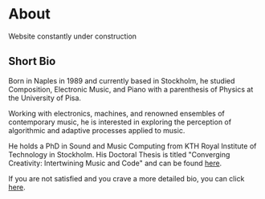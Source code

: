 # About
Website constantly under construction

## Short Bio
Born in Naples in 1989 and currently based in Stockholm, he studied Composition, Electronic Music, and Piano with a parenthesis of Physics at the University of Pisa.

Working with electronics, machines, and renowned ensembles of contemporary music, he is interested in exploring the perception of algorithmic and adaptive processes applied to music.

He holds a PhD in Sound and Music Computing from KTH Royal Institute of Technology in Stockholm. His Doctoral Thesis is titled "Converging Creativity: Intertwining Music and Code" and can be found [here][phd-thesis].

<!--Born in Naples in 1989, he studied Composition, Electronic Music and Piano.
He also graduated in Physics at the University of Pisa.

Working with electronics, machines, and renowned ensembles of contemporary music, he explores algorithmic and adaptive processes applied to music.

He attended master classes and courses with a.o. F. Filidei, M. Lanza, R. Cendo, C. Czernowin, Y. Maresz, S. Steen-Andersen.
His music has been performed by Divertimento Ensemble, Ensemble SuonoGiallo, mdi ensemble, Neue Vocalsolisten Stuttgart, Ensemble Mise-En, Ensemble United Instruments of Lucilin, etc. and selected in festivals such as “Mise-En Music Festival” in New York, “Rondò” and “Sound of Wander” in Milano, “Festival delle Nazioni” in Città di Castello, “Casa del Quartetto - Fondazione I Teatri” in Reggio Emilia, “Risuonanze” in Udine, etc.

He has also worked in the sound installations field with “Fewy”, exposed in the Sol LeWitt Hall of the Museo Madre (NA) during the project Electromadre, “Studio in tre fasi”, a site-specific sound installation at the Goethe Institut in Rome during ArteScienza Festival 2017, and "A mic in a box" for Ars Cyber != Dystopian at Incó_ntemporanea Festival 2020.

He is currently a PhD student in Sound and Music Computing at KTH in Stockholm, focusing his research on musical adaptive systems

-->

If you are not satisfied and you crave a more detailed bio, you can click [here][cv].

[cv]: /assets/Panariello_CV_ENG.pdf
[phd-thesis]: https://kth.diva-portal.org/smash/record.jsf?pid=diva2%3A1757774&dswid=8724

